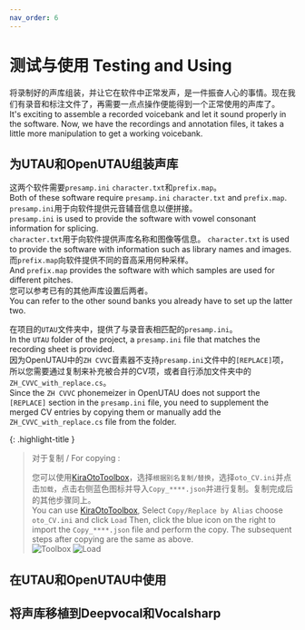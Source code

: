 ```yaml
---
nav_order: 6
---
```


# 测试与使用 Testing and Using

将录制好的声库组装，并让它在软件中正常发声，是一件振奋人心的事情。现在我们有录音和标注文件了，再需要一点点操作便能得到一个正常使用的声库了。  
It's exciting to assemble a recorded voicebank and let it sound properly in the software. Now, we have the recordings and annotation files, it takes a little more manipulation to get a working voicebank.  

## 为UTAU和OpenUTAU组装声库

这两个软件需要`presamp.ini` `character.txt`和`prefix.map`。  
Both of these software require `presamp.ini` `character.txt` and `prefix.map`.  
`presamp.ini`用于向软件提供元音辅音信息以便拼接。   
`presamp.ini` is used to provide the software with vowel consonant information for splicing.  
`character.txt`用于向软件提供声库名称和图像等信息。 
`character.txt` is used to provide the software with information such as library names and images.  
而`prefix.map`向软件提供不同的音高采用何种采样。  
And `prefix.map` provides the software with which samples are used for different pitches.  
您可以参考已有的其他声库设置后两者。  
You can refer to the other sound banks you already have to set up the latter two.  

在项目的`UTAU`文件夹中，提供了与录音表相匹配的`presamp.ini`。  
In the `UTAU` folder of the project, a `presamp.ini` file that matches the recording sheet is provided.  
因为OpenUTAU中的`ZH CVVC`音素器不支持`presamp.ini`文件中的`[REPLACE]`项，所以您需要通过复制来补充被合并的CV项，或者自行添加文件夹中的`ZH_CVVC_with_replace.cs`。  
Since the `ZH CVVC` phonemeizer in OpenUTAU does not support the `[REPLACE]` section in the `presamp.ini` file, you need to supplement the merged CV entries by copying them or manually add the `ZH_CVVC_with_replace.cs` file from the folder.  

{: .highlight-title }
> 对于复制 / For copying :
>
> 您可以使用[KiraOtoToolbox](https://github.com/shine5402/KiraOtoToolbox)，选择`根据别名复制/替换`，选择`oto_CV.ini`并点击`加载`，点击右侧蓝色图标并导入`Copy_****.json`并进行复制。复制完成后的其他步骤同上。  
> You can use [KiraOtoToolbox](https://github.com/shine5402/KiraOtoToolbox), Select `Copy/Replace by Alias` choose `oto_CV.ini` and click `Load` Then, click the blue icon on the right to import the `Copy_****.json` file and perform the copy. The subsequent steps after copying are the same as above.  
> ![Toolbox](/assets/KO1.webp) ![Load](/assets/KO2.webp)   

## 在UTAU和OpenUTAU中使用

## 将声库移植到Deepvocal和Vocalsharp